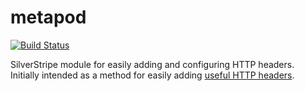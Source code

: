 # metapod

[![Build Status](https://travis-ci.org/guttmann/metapod.svg?branch=master)](https://travis-ci.org/guttmann/metapod)

SilverStripe module for easily adding and configuring HTTP headers.
Initially intended as a method for easily adding [useful HTTP headers](https://www.owasp.org/index.php/List_of_useful_HTTP_headers).


